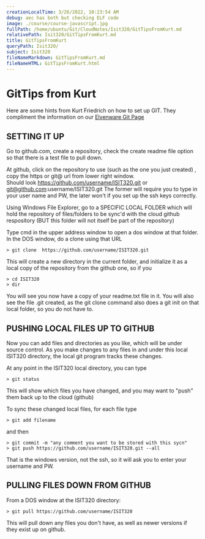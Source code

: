 ```yaml
---
creationLocalTime: 3/26/2022, 10:23:54 AM
debug: aec has both but checking ELF code
image: ./course/course-javascript.jpg
fullPath: /home/ubuntu/Git/CloudNotes/Isit320/GitTipsFromKurt.md
relativePath: Isit320/GitTipsFromKurt.md
title: GitTipsFromKurt
queryPath: Isit320/
subject: Isit320
fileNameMarkdown: GitTipsFromKurt.md
fileNameHTML: GitTipsFromKurt.html
---
```



<!-- toc -->
<!-- tocstop -->

GitTips from Kurt
=================

Here are some hints from Kurt Friedrich on how to set up GIT. They
compliment the information on our [Elvenware Git Page](http://elvenware.com/charlie/development/cloud/Git.html)

SETTING IT UP
-------------
 
Go to github.com, create a repository, check the create readme file 
option so that there is a test file to pull down.
 
At github, click on the repository to use (such as the one you just 
created) , copy the https or git@ url  from lower right window.   
Should look https://github.com/username/ISIT320.git or 
git@github.com:username/ISIT320.git The former will require you to 
type in your user name and PW, the later won't if you set up the ssh 
keys correctly.
 
Using Windows File Explorer, go to a  SPECIFIC LOCAL  FOLDER which 
will hold the repository of files/folders to be sync'd with the 
cloud github respository (BUT this folder will not itself be part of 
the repository)
 
Type cmd in the upper address window to open a dos window at that folder. 
In the DOS window, do a clone using that URL

```
> git clone  https://github.com/username/ISIT320.git
```

This will create a new directory in the current folder, and 
initialize it as a local copy of the repository from the github one, 
so if you

```
> cd ISIT320
> dir
```

You will see you now have a copy of your readme.txt file in it. 
You will also see the file .git created, as the git clone command also 
does a git init on that local folder, so you do not have to.
 
PUSHING LOCAL FILES UP TO GITHUB
--------------------------------
 
Now you can add files and directories as you like, which will be under source control.
As you make changes to any files in and under this local ISIT320 directory, the local git program
tracks these changes.
 
At any point in the ISIT320 local directory, you can type

```
> git status
```

This will show which files you have changed, 
and you may want to "push" them back up to the cloud (github)
 
To sync these changed local files, for each file type

```
> git add filename 
```

and then

``` 
> git commit -m "any comment you want to be stored with this sycn"
> git push https://github.com/username/ISIT320.git --all
```

That is the windows version, not the ssh, so it will ask you to 
enter your username and PW.
 
PULLING FILES DOWN FROM GITHUB
-------------------------------
 
From a DOS window at the ISIT320 directory:

``` 
> git pull https://github.com/username/ISIT320
```
 
This will pull down any files you don't have, as well as newer 
versions if they exist up on github.
 

